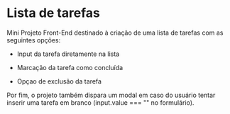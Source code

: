 # Lista de tarefas

Mini Projeto Front-End destinado à criação de uma lista de tarefas com as seguintes opções:

- Input da tarefa diretamente na lista

- Marcação da tarefa como concluída 

- Opçao de exclusão da tarefa

Por fim, o projeto também dispara um modal em caso do usuário tentar inserir uma tarefa em branco (input.value === "" no formulário).
